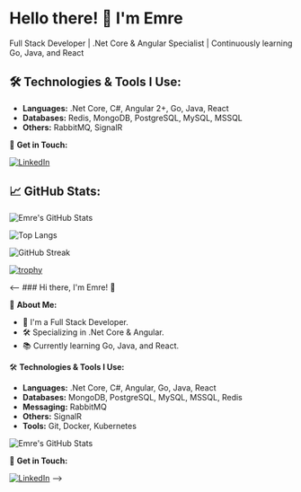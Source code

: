 # Hello there! 👋 I'm Emre

Full Stack Developer | .Net Core & Angular Specialist | Continuously learning Go, Java, and React

## 🛠 Technologies & Tools I Use:

- **Languages:** .Net Core, C#, Angular 2+, Go, Java, React
- **Databases:** Redis, MongoDB, PostgreSQL, MySQL, MSSQL
- **Others:** RabbitMQ, SignalR

🔗 **Get in Touch:**

[![LinkedIn](https://img.shields.io/badge/LinkedIn-0077B5?style=for-the-badge&logo=linkedin&logoColor=white)](https://www.linkedin.com/in/zemreyilmaz/)

## 📈 GitHub Stats:

![Emre's GitHub Stats](https://github-readme-stats.vercel.app/api?username=zemreyilmaz&show_icons=true&theme=radical)

![Top Langs](https://github-readme-stats.vercel.app/api/top-langs/?username=zemreyilmaz&theme=radical)

![GitHub Streak](https://github-readme-streak-stats.herokuapp.com/?user=zemreyilmaz&theme=radical)

[![trophy](https://github-profile-trophy.vercel.app/?username=zemreyilmaz&theme=radical)](https://github.com/ryo-ma/github-profile-trophy)


<-- ### Hi there, I'm Emre! 👋

📖 **About Me:**
- 💼 I'm a Full Stack Developer.
- 🛠️ Specializing in .Net Core & Angular.
- 📚 Currently learning Go, Java, and React.

🛠️ **Technologies & Tools I Use:**
- **Languages:** .Net Core, C#, Angular, Go, Java, React
- **Databases:** MongoDB, PostgreSQL, MySQL, MSSQL, Redis
- **Messaging:** RabbitMQ
- **Others:** SignalR
- **Tools:** Git, Docker, Kubernetes

![Emre's GitHub Stats](https://github-readme-stats.vercel.app/api?username=zemreyilmaz&show_icons=true&theme=radical)

🔗 **Get in Touch:**

[![LinkedIn](https://img.shields.io/badge/LinkedIn-0077B5?style=for-the-badge&logo=linkedin&logoColor=white)](https://www.linkedin.com/in/zemreyilmaz/)
-->



<!--
**zemreyilmaz/zemreyilmaz** is a ✨ _special_ ✨ repository because its `README.md` (this file) appears on your GitHub profile.

Here are some ideas to get you started:

- 🔭 I’m currently working on ...
- 🌱 I’m currently learning ...
- 👯 I’m looking to collaborate on ...
- 🤔 I’m looking for help with ...
- 💬 Ask me about ...
- 📫 How to reach me: ...
- 😄 Pronouns: ...
- ⚡ Fun fact: ...
-->
